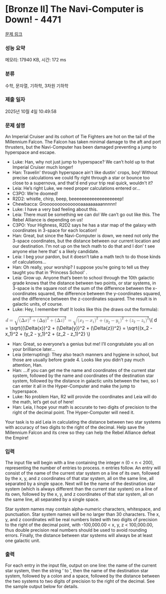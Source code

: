 # [Bronze II] The Navi-Computer is Down! - 4471 

[문제 링크](https://www.acmicpc.net/problem/4471) 

### 성능 요약

메모리: 17940 KB, 시간: 172 ms

### 분류

수학, 문자열, 기하학, 3차원 기하학

### 제출 일자

2025년 10월 4일 10:49:58

### 문제 설명

<p>An Imperial Cruiser and its cohort of Tie Fighters are hot on the tail of the Millennium Falcon. The Falcon has taken minimal damage to the aft and port thrusters, but the Navi-Computer has been damaged preventing a jump to hyperspace and escape.</p>

<ul>
	<li>Luke: Han, why not just jump to hyperspace? We can’t hold up to that Imperial Cruiser much longer! </li>
	<li>Han: Travelin' through hyperspace ain't like dustin' crops, boy! Without precise calculations we could fly right through a star or bounce too close to a supernova, and that'd end your trip real quick, wouldn't it?</li>
	<li>Leia: He’s right Luke, we need proper calculations entered or... </li>
	<li>C3PO: We’re doomed!</li>
	<li>R2D2: whistle, chirp, beep, beeeeeeeeeeeeeeeeeeep! </li>
	<li>Chewbacca: Grooooooooooooooaaaaaaaaannnnn!</li>
	<li>Luke: I have a very bad feeling about this.</li>
	<li>Leia: There must be something we can do! We can’t go out like this. The Rebel Alliance is depending on us!</li>
	<li>C3PO: Your Highness, R2D2 says he has a star map of the galaxy with coordinates in 3-space for each location!</li>
	<li>Han: Great, but since the Navi-Computer is down, we need not only the 3-space coordinates, but the distance between our current location and our destination. I’m not up on the tech math to do that and I don’ t see anyone else here that’ s a likely candidate.</li>
	<li>Leia: I beg your pardon, but it doesn’t take a math tech to do those kinds of calculations...</li>
	<li>Han: Oh really, your worship? I suppose you’re going to tell us they taught you that in ‘Princess School’ .</li>
	<li>Leia: Grow up. Anyone that’s been to school through the 10th galactic grade knows that the distance between two points, or star systems, in 3-space is the square root of the sum of the difference between the x-coordinates squared, the difference between the y-coordinates squared, and the difference between the z-coordinates squared. The result is in galactic units, of course.</li>
	<li>Luke: Hey, I remember that! It looks like this (he draws out the formula):</li>
</ul>

<p><mjx-container class="MathJax" jax="CHTML" style="font-size: 109%; position: relative;"> <mjx-math class="MJX-TEX" aria-hidden="true"><mjx-mi class="mjx-i"><mjx-c class="mjx-c1D451 TEX-I"></mjx-c></mjx-mi><mjx-mo class="mjx-n" space="4"><mjx-c class="mjx-c3D"></mjx-c></mjx-mo><mjx-msqrt space="4"><mjx-sqrt><mjx-surd><mjx-mo class="mjx-sop"><mjx-c class="mjx-c221A TEX-S1"></mjx-c></mjx-mo></mjx-surd><mjx-box style="padding-top: 0.103em;"><mjx-mo class="mjx-n"><mjx-c class="mjx-c28"></mjx-c></mjx-mo><mjx-mi class="mjx-n"><mjx-c class="mjx-c394"></mjx-c></mjx-mi><mjx-texatom texclass="ORD"><mjx-mi class="mjx-i"><mjx-c class="mjx-c1D465 TEX-I"></mjx-c></mjx-mi></mjx-texatom><mjx-msup><mjx-mo class="mjx-n"><mjx-c class="mjx-c29"></mjx-c></mjx-mo><mjx-script style="vertical-align: 0.289em;"><mjx-mn class="mjx-n" size="s"><mjx-c class="mjx-c32"></mjx-c></mjx-mn></mjx-script></mjx-msup><mjx-mo class="mjx-n" space="3"><mjx-c class="mjx-c2B"></mjx-c></mjx-mo><mjx-mo class="mjx-n" space="3"><mjx-c class="mjx-c28"></mjx-c></mjx-mo><mjx-mi class="mjx-n"><mjx-c class="mjx-c394"></mjx-c></mjx-mi><mjx-texatom texclass="ORD"><mjx-mi class="mjx-i"><mjx-c class="mjx-c1D466 TEX-I"></mjx-c></mjx-mi></mjx-texatom><mjx-msup><mjx-mo class="mjx-n"><mjx-c class="mjx-c29"></mjx-c></mjx-mo><mjx-script style="vertical-align: 0.289em;"><mjx-mn class="mjx-n" size="s"><mjx-c class="mjx-c32"></mjx-c></mjx-mn></mjx-script></mjx-msup><mjx-mo class="mjx-n" space="3"><mjx-c class="mjx-c2B"></mjx-c></mjx-mo><mjx-mo class="mjx-n" space="3"><mjx-c class="mjx-c28"></mjx-c></mjx-mo><mjx-mi class="mjx-n"><mjx-c class="mjx-c394"></mjx-c></mjx-mi><mjx-texatom texclass="ORD"><mjx-mi class="mjx-i"><mjx-c class="mjx-c1D467 TEX-I"></mjx-c></mjx-mi></mjx-texatom><mjx-msup><mjx-mo class="mjx-n"><mjx-c class="mjx-c29"></mjx-c></mjx-mo><mjx-script style="vertical-align: 0.289em;"><mjx-mn class="mjx-n" size="s"><mjx-c class="mjx-c32"></mjx-c></mjx-mn></mjx-script></mjx-msup></mjx-box></mjx-sqrt></mjx-msqrt><mjx-mo class="mjx-n" space="4"><mjx-c class="mjx-c3D"></mjx-c></mjx-mo><mjx-msqrt space="4"><mjx-sqrt><mjx-surd><mjx-mo class="mjx-sop"><mjx-c class="mjx-c221A TEX-S1"></mjx-c></mjx-mo></mjx-surd><mjx-box style="padding-top: 0.103em;"><mjx-mo class="mjx-n"><mjx-c class="mjx-c28"></mjx-c></mjx-mo><mjx-msub><mjx-mi class="mjx-i"><mjx-c class="mjx-c1D465 TEX-I"></mjx-c></mjx-mi><mjx-script style="vertical-align: -0.15em;"><mjx-mn class="mjx-n" size="s"><mjx-c class="mjx-c32"></mjx-c></mjx-mn></mjx-script></mjx-msub><mjx-mo class="mjx-n" space="3"><mjx-c class="mjx-c2212"></mjx-c></mjx-mo><mjx-msub space="3"><mjx-mi class="mjx-i"><mjx-c class="mjx-c1D465 TEX-I"></mjx-c></mjx-mi><mjx-script style="vertical-align: -0.15em;"><mjx-mn class="mjx-n" size="s"><mjx-c class="mjx-c31"></mjx-c></mjx-mn></mjx-script></mjx-msub><mjx-msup><mjx-mo class="mjx-n"><mjx-c class="mjx-c29"></mjx-c></mjx-mo><mjx-script style="vertical-align: 0.289em;"><mjx-mn class="mjx-n" size="s"><mjx-c class="mjx-c32"></mjx-c></mjx-mn></mjx-script></mjx-msup><mjx-mo class="mjx-n" space="3"><mjx-c class="mjx-c2B"></mjx-c></mjx-mo><mjx-mo class="mjx-n" space="3"><mjx-c class="mjx-c28"></mjx-c></mjx-mo><mjx-msub><mjx-mi class="mjx-i"><mjx-c class="mjx-c1D466 TEX-I"></mjx-c></mjx-mi><mjx-script style="vertical-align: -0.15em;"><mjx-mn class="mjx-n" size="s"><mjx-c class="mjx-c32"></mjx-c></mjx-mn></mjx-script></mjx-msub><mjx-mo class="mjx-n" space="3"><mjx-c class="mjx-c2212"></mjx-c></mjx-mo><mjx-msub space="3"><mjx-mi class="mjx-i"><mjx-c class="mjx-c1D466 TEX-I"></mjx-c></mjx-mi><mjx-script style="vertical-align: -0.15em;"><mjx-mn class="mjx-n" size="s"><mjx-c class="mjx-c31"></mjx-c></mjx-mn></mjx-script></mjx-msub><mjx-msup><mjx-mo class="mjx-n"><mjx-c class="mjx-c29"></mjx-c></mjx-mo><mjx-script style="vertical-align: 0.289em;"><mjx-mn class="mjx-n" size="s"><mjx-c class="mjx-c32"></mjx-c></mjx-mn></mjx-script></mjx-msup><mjx-mo class="mjx-n" space="3"><mjx-c class="mjx-c2B"></mjx-c></mjx-mo><mjx-mo class="mjx-n" space="3"><mjx-c class="mjx-c28"></mjx-c></mjx-mo><mjx-msub><mjx-mi class="mjx-i"><mjx-c class="mjx-c1D467 TEX-I"></mjx-c></mjx-mi><mjx-script style="vertical-align: -0.15em;"><mjx-mn class="mjx-n" size="s"><mjx-c class="mjx-c32"></mjx-c></mjx-mn></mjx-script></mjx-msub><mjx-mo class="mjx-n" space="3"><mjx-c class="mjx-c2212"></mjx-c></mjx-mo><mjx-msub space="3"><mjx-mi class="mjx-i"><mjx-c class="mjx-c1D467 TEX-I"></mjx-c></mjx-mi><mjx-script style="vertical-align: -0.15em;"><mjx-mn class="mjx-n" size="s"><mjx-c class="mjx-c31"></mjx-c></mjx-mn></mjx-script></mjx-msub><mjx-msup><mjx-mo class="mjx-n"><mjx-c class="mjx-c29"></mjx-c></mjx-mo><mjx-script style="vertical-align: 0.289em;"><mjx-mn class="mjx-n" size="s"><mjx-c class="mjx-c32"></mjx-c></mjx-mn></mjx-script></mjx-msup></mjx-box></mjx-sqrt></mjx-msqrt></mjx-math><mjx-assistive-mml unselectable="on" display="inline"><math xmlns="http://www.w3.org/1998/Math/MathML"><mi>d</mi><mo>=</mo><msqrt><mo stretchy="false">(</mo><mi mathvariant="normal">Δ</mi><mrow data-mjx-texclass="ORD"><mi>x</mi></mrow><msup><mo stretchy="false">)</mo><mn>2</mn></msup><mo>+</mo><mo stretchy="false">(</mo><mi mathvariant="normal">Δ</mi><mrow data-mjx-texclass="ORD"><mi>y</mi></mrow><msup><mo stretchy="false">)</mo><mn>2</mn></msup><mo>+</mo><mo stretchy="false">(</mo><mi mathvariant="normal">Δ</mi><mrow data-mjx-texclass="ORD"><mi>z</mi></mrow><msup><mo stretchy="false">)</mo><mn>2</mn></msup></msqrt><mo>=</mo><msqrt><mo stretchy="false">(</mo><msub><mi>x</mi><mn>2</mn></msub><mo>−</mo><msub><mi>x</mi><mn>1</mn></msub><msup><mo stretchy="false">)</mo><mn>2</mn></msup><mo>+</mo><mo stretchy="false">(</mo><msub><mi>y</mi><mn>2</mn></msub><mo>−</mo><msub><mi>y</mi><mn>1</mn></msub><msup><mo stretchy="false">)</mo><mn>2</mn></msup><mo>+</mo><mo stretchy="false">(</mo><msub><mi>z</mi><mn>2</mn></msub><mo>−</mo><msub><mi>z</mi><mn>1</mn></msub><msup><mo stretchy="false">)</mo><mn>2</mn></msup></msqrt></math></mjx-assistive-mml><span aria-hidden="true" class="no-mathjax mjx-copytext">\( d = \sqrt{(\Delta{x})^2 + (\Delta{y})^2 + (\Delta{z})^2} = \sqrt{(x_2 - x_1)^2 + (y_2 - y_1)^2 + (z_2 - z_1)^2} \)</span> </mjx-container></p>

<ul>
	<li>Han: Great, so everyone’s a genius but me! I’ll congratulate you all on your brilliance later...</li>
	<li>Leia (interrupting): They also teach manners and hygiene in school, but those are usually before grade 4. Looks like you didn’t pay much attention, Han.</li>
	<li>Han: ...if you can get me the name and coordinates of the current star system, followed by the name and coordinates of the destination star system, followed by the distance in galactic units between the two, so I can enter it all in the Hyper-Computer and make the jump to hyperspace.</li>
	<li>Luke: No problem Han, R2 will provide the coordinates and Leia will do the math, let’s get out of here! </li>
	<li>Han: Leia, I hope your math is accurate to two digits of precision to the right of the decimal point. The Hyper-Computer will need it.</li>
</ul>

<p>Your task is to aid Leia in calculating the distance between two star systems with accuracy of two digits to the right of the decimal. Help save the Millennium Falcon and its crew so they can help the Rebel Alliance defeat the Empire!</p>

### 입력 

 <p>The input file will begin with a line containing the integer n (0 < n < 200), representing the number of entries to process. n entries follow. An entry will consist of the name of the current star system on a line of its own, followed by the x, y, and z coordinates of that star system, all on the same line, all separated by a single space. Next will be the name of the destination star system (which is always different than the current star system) on a line of its own, followed by the x, y, and z coordinates of that star system, all on the same line, all separated by a single space.</p>

<p>Star system names may contain alpha-numeric characters, whitespace, and punctuation. Star system names will be no larger than 30 characters. The x, y, and z coordinates will be real numbers listed with two digits of precision to the right of the decimal point, with -100,000.00 < x, y, z < 100,000.00, thus double precision real numbers should be used to avoid rounding errors. Finally, the distance between star systems will always be at least one galactic unit.</p>

### 출력 

 <p>For each entry in the input file, output on one line: the name of the current star system, then the string ‘ to ’, then the name of the destination star system, followed by a colon and a space, followed by the distance between the two systems to two digits of precision to the right of the decimal. See the sample output below for details.</p>

